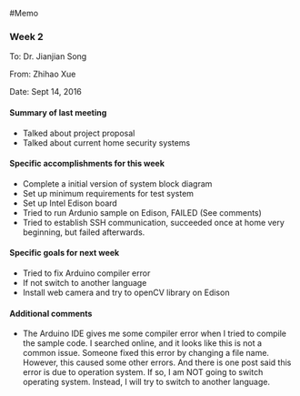 #Memo

### Week 2
To: Dr. Jianjian Song

From: Zhihao Xue

Date: Sept 14, 2016


#### Summary of last meeting
* Talked about project proposal 
* Talked about current home security systems


#### Specific accomplishments for this week
* Complete a initial version of system block diagram
* Set up minimum requirements for test system
* Set up Intel Edison board
* Tried to run Ardunio sample on Edison, FAILED (See comments)
* Tried to establish SSH communication, succeeded once at home very beginning, but failed afterwards.

#### Specific goals for next week
* Tried to fix Arduino compiler error
* If not switch to another language
* Install web camera and try to openCV library on Edison

#### Additional comments
* The Arduino IDE gives me some compiler error when I tried to compile the sample code. I searched online, and it looks like this is not a common issue. Someone fixed this error by changing a file name. However, this caused some other errors. And there is one post said this error is due to operation system. If so, I am NOT going to switch operating system. Instead, I will try to switch to another language. 